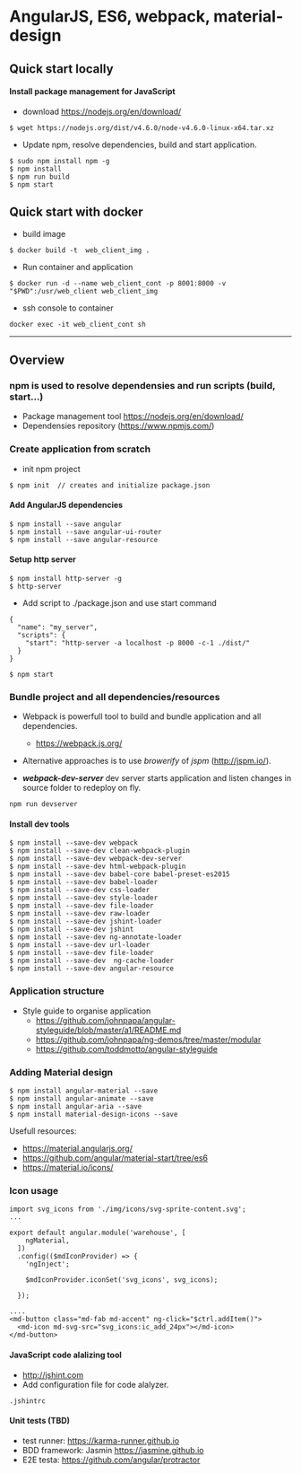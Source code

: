 # AngularJS, ES6, webpack, material-design

## Quick start locally

#### Install package management for JavaScript
* download https://nodejs.org/en/download/
```
$ wget https://nodejs.org/dist/v4.6.0/node-v4.6.0-linux-x64.tar.xz
```
* Update npm, resolve dependencies, build and start application.
```
$ sudo npm install npm -g
$ npm install
$ npm run build
$ npm start
```

## Quick start with docker
* build image
```
$ docker build -t  web_client_img .
```
* Run container and application
```
$ docker run -d --name web_client_cont -p 8001:8000 -v "$PWD":/usr/web_client web_client_img
```
* ssh console to container
```
docker exec -it web_client_cont sh
```

---

## Overview

### npm is used to resolve dependensies and run scripts (build, start...)
* Package management tool https://nodejs.org/en/download/
* Dependensies repository (https://www.npmjs.com/)

### Create application from scratch
* init npm project
```
$ npm init  // creates and initialize package.json
```
#### Add AngularJS dependencies 
```
$ npm install --save angular
$ npm install --save angular-ui-router
$ npm install --save angular-resource
```

#### Setup http server
```
$ npm install http-server -g
$ http-server
```
* Add script to ./package.json and use start command
```
{
  "name": "my_server",
  "scripts": {
    "start": "http-server -a localhost -p 8000 -c-1 ./dist/"
  }
}

$ npm start
```
### Bundle project and all dependencies/resources
* Webpack is powerfull tool to build and bundle application and all dependencies.
    * https://webpack.js.org/
* Alternative approaches is to use *browerify* of *jspm* (http://jspm.io/).

* ***webpack-dev-server*** dev server starts application and listen changes in source folder to redeploy on fly.
```
npm run devserver
```

#### Install dev tools
```
$ npm install --save-dev webpack
$ npm install --save-dev clean-webpack-plugin
$ npm install --save-dev webpack-dev-server
$ npm install --save-dev html-webpack-plugin
$ npm install --save-dev babel-core babel-preset-es2015
$ npm install --save-dev babel-loader 
$ npm install --save-dev css-loader
$ npm install --save-dev style-loader
$ npm install --save-dev file-loader
$ npm install --save-dev raw-loader
$ npm install --save-dev jshint-loader
$ npm install --save-dev jshint
$ npm install --save-dev ng-annotate-loader
$ npm install --save-dev url-loader
$ npm install --save-dev file-loader
$ npm install --save-dev  ng-cache-loader
$ npm install --save-dev angular-resource
```

### Application structure 
* Style guide to organise application
    * https://github.com/johnpapa/angular-styleguide/blob/master/a1/README.md
    * https://github.com/johnpapa/ng-demos/tree/master/modular
    * https://github.com/toddmotto/angular-styleguide

### Adding Material design
```
$ npm install angular-material --save
$ npm install angular-animate --save
$ npm install angular-aria --save
$ npm install material-design-icons --save
```

Usefull resources: 
* https://material.angularjs.org/
* https://github.com/angular/material-start/tree/es6
* https://material.io/icons/

### Icon usage
```
import svg_icons from './img/icons/svg-sprite-content.svg';
...

export default angular.module('warehouse', [
    ngMaterial,
  ])
  .config(($mdIconProvider) => {
    'ngInject';

    $mdIconProvider.iconSet('svg_icons', svg_icons);

  });

....
<md-button class="md-fab md-accent" ng-click="$ctrl.addItem()">
  <md-icon md-svg-src="svg_icons:ic_add_24px"></md-icon>
</md-button>

```

#### JavaScript code alalizing tool
* http://jshint.com
* Add configuration file for code alalyzer.
```
.jshintrc
```

#### Unit tests (TBD)
* test runner:  https://karma-runner.github.io
* BDD framework: Jasmin https://jasmine.github.io
* E2E testa:  https://github.com/angular/protractor
